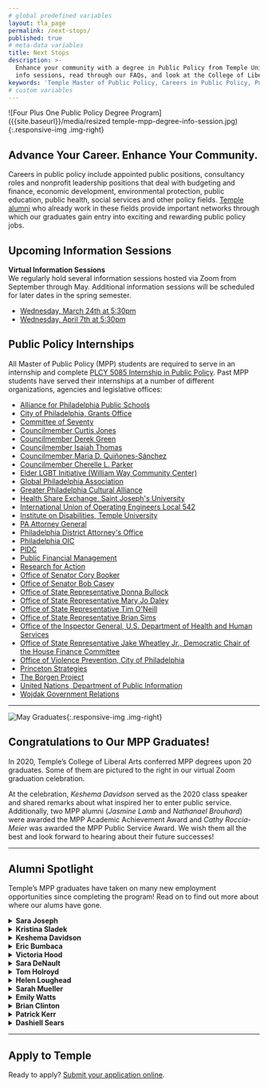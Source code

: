 ```yaml
---
# global predefined variables
layout: tla_page
permalink: /next-stops/
published: true
# meta-data variables
title: Next Stops
description: >-
  Enhance your community with a degree in Public Policy from Temple University! Learn about our upcoming 
  info sessions, read through our FAQs, and look at the College of Liberal Arts’ other resources. 
keywords: 'Temple Master of Public Policy, Careers in Public Policy, Public Policy Jobs'
# custom variables
---
```

![Four Plus One Public Policy Degree Program]({{site.baseurl}}/media/resized temple-mpp-degree-info-session.jpg){:.responsive-img .img-right}
## Advance Your Career. Enhance Your Community.
Careers in public policy include appointed public positions, consultancy roles and nonprofit leadership positions that deal with budgeting and finance, economic development, environmental protection, public education, public health, social services and other policy fields. [Temple alumni](http://www.alumni.temple.edu/s/705/alumni/16/interior.aspx?sid=705&gid=1&pgid=3703) who already work in these fields provide important networks through which our graduates gain entry into exciting and rewarding public policy jobs.

## Upcoming Information Sessions
**Virtual Information Sessions**<br>
We regularly hold several information sessions hosted via Zoom from September through May. Additional information sessions will be scheduled for later dates in the spring semester.

- [Wednesday, March 24th at 5:30pm](https://events.temple.edu/master-of-public-policy-info-session-7)
- [Wednesday, April 7th at 5:30pm](https://events.temple.edu/master-of-public-policy-info-session-8)

## Public Policy Internships
All Master of Public Policy (MPP) students are required to serve in an internship and complete [PLCY 5085 Internship in Public Policy](https://bulletin.temple.edu/search/?P=PLCY%205085). Past MPP students have served their internships at a number of different organizations, agencies and legislative offices:

- [Alliance for Philadelphia Public Schools](https://appsphilly.net/)
- [City of Philadelphia, Grants Office](https://www.phila.gov/finance/units-grants.html)
- [Committee of Seventy](https://seventy.org/)
- [Councilmember Curtis Jones](https://phlcouncil.com/curtisjonesjr/)
- [Councilmember Derek Green](https://phlcouncil.com/derekgreen/)
- [Councilmember Isaiah Thomas](https://phlcouncil.com/isaiahthomas/)
- [Councilmember Maria D. Quiñones-Sánchez](http://phlcouncil.com/mariaqsanchez/)
- [Councilmember Cherelle L. Parker](http://phlcouncil.com/cherelleparker/)
- [Elder LGBT Initiative (William Way Community Center)](https://lgbtelderinitiative.org/)
- [Global Philadelphia Association](https://globalphiladelphia.org/)
- [Greater Philadelphia Cultural Alliance](https://www.philaculture.org/)
- [Health Share Exchange, Saint Joseph's University](https://www.healthshareexchange.org/)
- [International Union of Operating Engineers Local 542](https://www.iuoe542.com/)
- [Institute on Disabilities, Temple University](https://www.temple.edu/instituteondisabilities/)
- [PA Attorney General](https://www.attorneygeneral.gov/)
- [Philadelphia District Attorney's Office](https://www.phila.gov/districtattorney/pages/default.aspx)
- [Philadelphia OIC](https://www.philaoic.org/)
- [PIDC](https://www.pidcphila.com/)
- [Public Financial Management](https://www.pfm.com/)
- [Research for Action](https://www.researchforaction.org/)
- [Office of Senator Cory Booker](https://www.booker.senate.gov/)
- [Office of Senator Bob Casey](https://www.casey.senate.gov/)
- [Office of State Representative Donna Bullock](https://www.pahouse.com/Bullock/)
- [Office of State Representative Mary Jo Daley](https://www.pahouse.com/MDaley/)
- [Office of State Representative Tim O'Neill](http://www.reponeal.com/)
- [Office of State Representative Brian Sims](https://www.pahouse.com/Sims/)
- [Office of the Inspector General, U.S. Department of Health and Human Services](https://oig.hhs.gov/)
- [Office of State Representative Jake Wheatley Jr., Democratic Chair of the House Finance Committee](https://www.legis.state.pa.us/cfdocs/legis/home/member_information/house_bio.cfm?id=1026&mobile_choice=suppress)
- [Office of Violence Prevention, City of Philadelphia](https://www.phila.gov/departments/office-of-violence-prevention/)
- [Princeton Strategies](https://princetonstrategies.com/)
- [The Borgen Project](https://borgenproject.org/)
- [United Nations, Department of Public Information](https://www.un.org/youthenvoy/2013/09/dpi-department-of-public-information/)
- [Wojdak Government Relations](https://wojdak.com/)

___

![May Graduates]({{site.baseurl}}/media/mpp2020congrats.jpg){:.responsive-img .img-right}
## Congratulations to Our MPP Graduates!
In 2020, Temple’s College of Liberal Arts conferred MPP degrees upon 20 graduates. Some of them are pictured to the right in our virtual Zoom graduation celebration.

At the celebration, _Keshema Davidson_ served as the 2020 class speaker and shared remarks about what inspired her to enter public service. Additionally, two MPP alumni (_Jasmine Lamb_ and _Nathanael Brouhard_) were awarded the MPP Academic Achievement Award and _Cathy Roccia-Meier_ was awarded the MPP Public Service Award. We wish them all the best and look forward to hearing about their future successes!

___

## Alumni Spotlight
Temple’s MPP graduates have taken on many new employment opportunities since completing the program! Read on to find out more about where our alums have gone.

<details>
  <summary><strong>Sara Joseph</strong></summary>
<blockquote>  
  <p>  
  Left her position as a Forensic Intensive Recovery Specialist at the Defender Association of Philadelphia to become a Support Coordinator for the Philadelphia Bail Fund.<br>
<li><i>MPP from Temple in 2021</i></li>	  	  
  </p>
  </blockquote>
</details>

<details>
  <summary><strong>Kristina Sladek</strong></summary>
<blockquote>  
  <p>  
  Left her position as Probation Officer Specialist with Chester County Juvenile Probation to become a Research Specialist with The Office of the Commissioner of Probation in The Trial Court of Massachusetts.<br>
<li><i>MPP from Temple in 2020</i></li>	  	  
  </p>
  </blockquote>
</details>

<details>
  <summary><strong>Keshema Davidson</strong></summary>
<blockquote>  
  <p>  
  Was selected to participate in Committee of Seventy's highly competitive Buchholz Fellowship program. Keshema works as the Manager of Community Affairs at Cristo Rey Philadelphia High School.<br>
<li><i>MPP from Temple in 2020</i></li>	  	  
  </p>
  </blockquote>
</details>

<details>
  <summary><strong>Eric Bumbaca</strong></summary>
<blockquote>  
  <p>  
  Left his position as a Program Coordinator at College Possible Philadelphia to become Director of Student Programs for The World Affairs Council of Philadelphia.<br>
<li><i>MPP from Temple in 2019</i></li>	  	  
  </p>
  </blockquote>
</details>

<details>
  <summary><strong>Victoria Hood</strong></summary>
<blockquote>  
  <p>  
  Left her position as a Congressional Aide for Congressman Brendan Boyle to become Chief of Staff for State Representative Kevin Boyle.<br>
<li><i>MPP from Temple in 2019</i></li>	  	  
  </p>
  </blockquote>
</details>

<details>
  <summary><strong>Sara DeNault</strong></summary>
<blockquote>  
  <p>  
  First worked as a Senior Research Analyst at Econsult Solutions and then accepted a position as a Senior Associate, Finance, Policy and Data for the Office of the Philadelphia City Controller.<br>
<li><i>MPP from Temple in 2019</i></li>	  	  
  </p>
  </blockquote>
</details>

<details>
  <summary><strong>Tom Holroyd</strong></summary>
<blockquote>  
  <p>  
  Appointed Legislative and Executive Director, Sen. Maria Collett, Pennsylvania Senate.<br>
<li><i>MPP from Temple in 2019</i></li>	  	  
  </p>
  </blockquote>
</details>

<details>
  <summary><strong>Helen Loughead</strong></summary>
<blockquote>  
  <p>  
  Left her position as Assistant Director of Development, Penn Medicine Development and Alumni Relations to become Assistant Budget Director, Analysis & Communications for the City of Philadelphia.<br>
<li><i>MPP from Temple in 2019</i></li>	  	  
  </p>
  </blockquote>
</details>

<details>
  <summary><strong>Sarah Mueller</strong></summary>
<blockquote>  
  <p>  
  Selected for the highly competitive Joseph P. Kennedy, Jr. Disability Policy Fellowship with the Senate Health, Education, Labor and Pensions Committee.<br>
<li><i>MPP from Temple in 2019</i></li>	  	  
  </p>
  </blockquote>
</details>

<details>
  <summary><strong>Emily Watts</strong></summary>
<blockquote>  
  <p>  
  Formerly Communications Specialist II at McCormick Taylor, Emily is now a Policy Specialist with PennDOT.<br>
<li><i>MPP from Temple in 2019</i></li>	  	  
  </p>
  </blockquote>
</details>

<details>
  <summary><strong>Brian Clinton</strong></summary>
<blockquote>  
  <p>  
  Left his position on the staff of Councilwoman Cherelle Parker to become Assistant Chief of Staff in the Mayor's Office of the City of Philadelphia.<br>
<li><i>MPP from Temple in 2018</i></li>	  	  
  </p>
  </blockquote>
</details>

<details>
  <summary><strong>Patrick Kerr</strong></summary>
<blockquote>  
  <p>  
  Formerly an Executive Assistant for the Committee on Sustainability Assessment, is now a Research Partnerships Manager with Character Lab, a non- profit organization that uses cutting edge social science and medical research to understand and develop traits in children that contribute to positive outcomes later in life.<br>
<li><i>MPP from Temple in 2018</i></li>	  	  
  </p>
  </blockquote>
</details>

<details>
  <summary><strong>Dashiell Sears</strong></summary>
<blockquote>  
  <p>  
  Appointed Senior Associate, National League of Cities, Washington, DC and then accepted a role as Director of Public Policy at the International Association of Providers of AIDS Care.<br>
<li><i>MPP from Temple in 2018</i></li>	  	  
  </p>
  </blockquote>
</details>
	
___

## Apply to Temple
Ready to apply? [Submit your application online](https://prd-wlssb.temple.edu/prod8/bwskalog.P_DispLoginNon).

